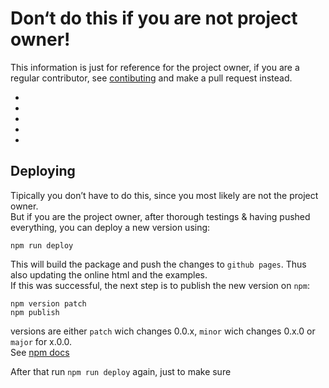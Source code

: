# Don‘t do this if you are not project owner!

This information is just for reference for the project owner,
if you are a regular contributor, see [contibuting](CONTRIBUTING.md) and make a pull request instead.

-
-
-
-
-

## Deploying

Tipically you don’t have to do this, since you most likely are not the project owner.  
But if you are the project owner, after thorough testings & having pushed everything, you can deploy a new version using:

```
npm run deploy
```

This will build the package and push the changes to `github pages`. Thus also updating the online html and the examples.  
If this was successful, the next step is to publish the new version on `npm`:

```
npm version patch
npm publish
```

versions are either `patch` wich changes 0.0.x, `minor` wich changes 0.x.0 or `major` for x.0.0.  
See [npm docs](https://docs.npmjs.com/getting-started/publishing-npm-packages)  

After that run `npm run deploy` again, just to make sure
